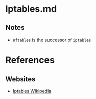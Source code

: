 # Iptables.md

## Notes

* `nftables` is the successor of `iptables`

# References

## Websites

* [Iptables Wikipedia](https://en.wikipedia.org/wiki/Iptables)
